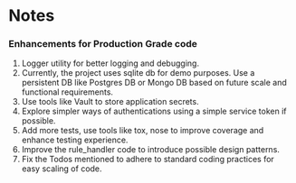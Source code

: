 # Notes
### Enhancements for Production Grade code
1. Logger utility for better logging and debugging.
2. Currently, the project uses sqlite db for demo purposes. Use a persistent DB like Postgres DB or Mongo DB based on future scale and functional requirements. 
3. Use tools like Vault to store application secrets.
4. Explore simpler ways of authentications using a simple service token if possible.
5. Add more tests, use tools like tox, nose to improve coverage and enhance testing experience.
6. Improve the rule_handler code to introduce possible design patterns.
7. Fix the Todos mentioned to adhere to standard coding practices for easy scaling of code.

